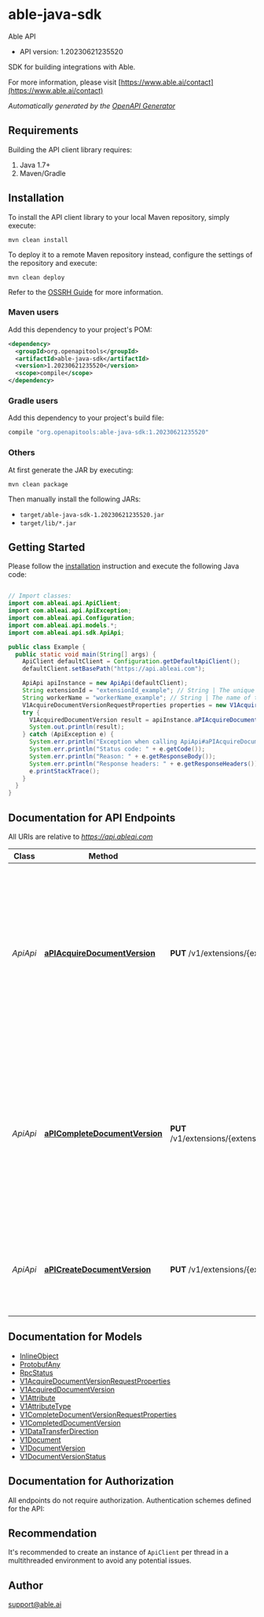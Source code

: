 # able-java-sdk

Able API
- API version: 1.20230621235520

SDK for building integrations with Able.

  For more information, please visit [https://www.able.ai/contact](https://www.able.ai/contact)

*Automatically generated by the [OpenAPI Generator](https://openapi-generator.tech)*


## Requirements

Building the API client library requires:
1. Java 1.7+
2. Maven/Gradle

## Installation

To install the API client library to your local Maven repository, simply execute:

```shell
mvn clean install
```

To deploy it to a remote Maven repository instead, configure the settings of the repository and execute:

```shell
mvn clean deploy
```

Refer to the [OSSRH Guide](http://central.sonatype.org/pages/ossrh-guide.html) for more information.

### Maven users

Add this dependency to your project's POM:

```xml
<dependency>
  <groupId>org.openapitools</groupId>
  <artifactId>able-java-sdk</artifactId>
  <version>1.20230621235520</version>
  <scope>compile</scope>
</dependency>
```

### Gradle users

Add this dependency to your project's build file:

```groovy
compile "org.openapitools:able-java-sdk:1.20230621235520"
```

### Others

At first generate the JAR by executing:

```shell
mvn clean package
```

Then manually install the following JARs:

* `target/able-java-sdk-1.20230621235520.jar`
* `target/lib/*.jar`

## Getting Started

Please follow the [installation](#installation) instruction and execute the following Java code:

```java

// Import classes:
import com.ableai.api.ApiClient;
import com.ableai.api.ApiException;
import com.ableai.api.Configuration;
import com.ableai.api.models.*;
import com.ableai.api.sdk.ApiApi;

public class Example {
  public static void main(String[] args) {
    ApiClient defaultClient = Configuration.getDefaultApiClient();
    defaultClient.setBasePath("https://api.ableai.com");

    ApiApi apiInstance = new ApiApi(defaultClient);
    String extensionId = "extensionId_example"; // String | The unique ID of the extension.
    String workerName = "workerName_example"; // String | The name of the worker that will process the task.
    V1AcquireDocumentVersionRequestProperties properties = new V1AcquireDocumentVersionRequestProperties(); // V1AcquireDocumentVersionRequestProperties | 
    try {
      V1AcquiredDocumentVersion result = apiInstance.aPIAcquireDocumentVersion(extensionId, workerName, properties);
      System.out.println(result);
    } catch (ApiException e) {
      System.err.println("Exception when calling ApiApi#aPIAcquireDocumentVersion");
      System.err.println("Status code: " + e.getCode());
      System.err.println("Reason: " + e.getResponseBody());
      System.err.println("Response headers: " + e.getResponseHeaders());
      e.printStackTrace();
    }
  }
}

```

## Documentation for API Endpoints

All URIs are relative to *https://api.ableai.com*

Class | Method | HTTP request | Description
------------ | ------------- | ------------- | -------------
*ApiApi* | [**aPIAcquireDocumentVersion**](docs/ApiApi.md#aPIAcquireDocumentVersion) | **PUT** /v1/extensions/{extensionId}/documentVersionQueue/{workerName}/acquire | Acquires a DocumentVersion task. The task represents a document to be processed and once acquired, should be processed within the expected execution time. If the task is not completed within the expected time, it will be made available for acquisition by other workers.
*ApiApi* | [**aPICompleteDocumentVersion**](docs/ApiApi.md#aPICompleteDocumentVersion) | **PUT** /v1/extensions/{extensionId}/documentVersionQueue/{workerName}/complete/{documentVersionId} | Completes a DocumentVersion task. The task should be marked as complete after successful processing or if an error occurs during processing. If completed successfully, any extracted document attributes should be included in the completion request.
*ApiApi* | [**aPICreateDocumentVersion**](docs/ApiApi.md#aPICreateDocumentVersion) | **PUT** /v1/extensions/{extensionId}/documentVersion | Creates a new DocumentVersion. The DocumentVersion represents a document from an external system that needs to be processed.


## Documentation for Models

 - [InlineObject](docs/InlineObject.md)
 - [ProtobufAny](docs/ProtobufAny.md)
 - [RpcStatus](docs/RpcStatus.md)
 - [V1AcquireDocumentVersionRequestProperties](docs/V1AcquireDocumentVersionRequestProperties.md)
 - [V1AcquiredDocumentVersion](docs/V1AcquiredDocumentVersion.md)
 - [V1Attribute](docs/V1Attribute.md)
 - [V1AttributeType](docs/V1AttributeType.md)
 - [V1CompleteDocumentVersionRequestProperties](docs/V1CompleteDocumentVersionRequestProperties.md)
 - [V1CompletedDocumentVersion](docs/V1CompletedDocumentVersion.md)
 - [V1DataTransferDirection](docs/V1DataTransferDirection.md)
 - [V1Document](docs/V1Document.md)
 - [V1DocumentVersion](docs/V1DocumentVersion.md)
 - [V1DocumentVersionStatus](docs/V1DocumentVersionStatus.md)


## Documentation for Authorization

All endpoints do not require authorization.
Authentication schemes defined for the API:

## Recommendation

It's recommended to create an instance of `ApiClient` per thread in a multithreaded environment to avoid any potential issues.

## Author

support@able.ai


